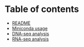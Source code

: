 # Table of contents

* [README](README.md)
* [Miniconda usage](rna-seq-analysis-1.md)
* [DNA-seq analysis](dna-seq-analysis.md)
* [RNA-seq analysis](rna-seq-analysis.md)
